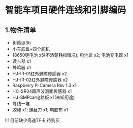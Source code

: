 # 智能车项目硬件连线和引脚编码

## 1.物件清单
- 树莓派3b
- 小车底盘+四个舵机
- 18650锂电池 x5(不清楚耗损情况); 电池盒 x2; 电池充电器 x1
- 读卡器 x1
- 蜂鸣器 x1
- HJ-IR-01红外避障传感器 x2
- HJ-IR-02红外避障传感器 x2
- Raspberry Pi Camera Rev 1.3 x1
- HC-SR04超声波测距传感器 x1
- HJ-SMPcar电路板 x1(未知用途)
- 导线一堆
- 胶棒 x1; 螺丝刀 x1; 电胶布 x1
  
!!! 目前缺少高速TF卡,待购买
